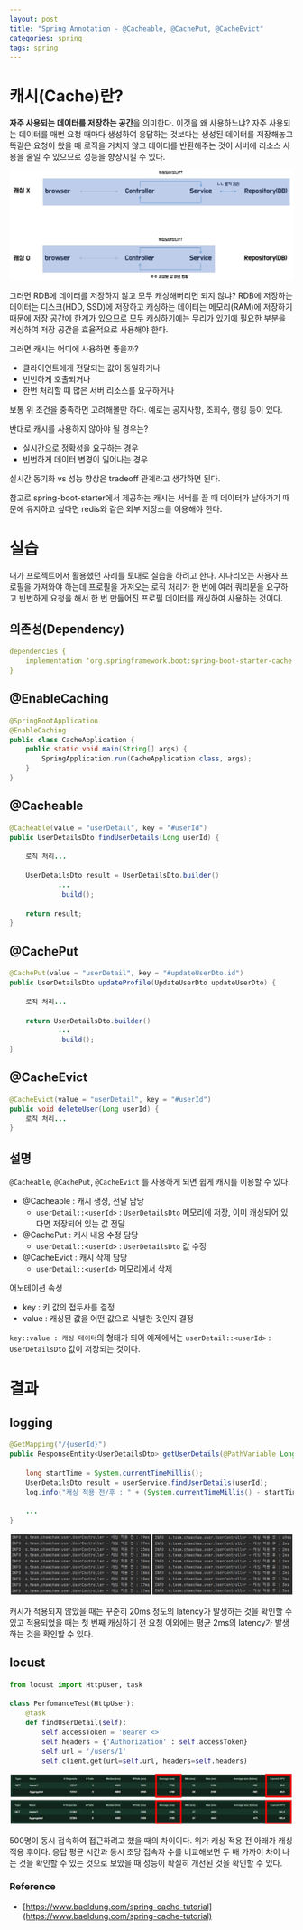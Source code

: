 ```yaml
---
layout: post
title: "Spring Annotation - @Cacheable, @CachePut, @CacheEvict"
categories: spring
tags: spring
---
```


# 캐시(Cache)란?

**자주 사용되는 데이터를 저장하는 공간**을 의미한다. 이것을 왜 사용하느냐? 자주 사용되는 데이터를 매번 요청 때마다 생성하여 응답하는 것보다는 생성된 데이터를 저장해놓고 똑같은 요청이 왔을 때 로직을 거치지 않고 데이터를 반환해주는 것이 서버에 리소스 사용을 줄일 수 있으므로 성능을 향상시킬 수 있다.

![cacheArchitecture](/assets/postImages/SpringBootCache/cacheArchitecture.JPG)

그러면 RDB에 데이터를 저장하지 않고 모두 캐싱해버리면 되지 않냐? RDB에 저장하는 데이터는 디스크(HDD, SSD)에 저장하고 캐싱하는 데이터는 메모리(RAM)에 저장하기 때문에 저장 공간에 한계가 있으므로 모두 캐싱하기에는 무리가 있기에 필요한 부분을 캐싱하여 저장 공간을 효율적으로 사용해야 한다.

그러면 캐시는 어디에 사용하면 좋을까?

- 클라이언트에게 전달되는 값이 동일하거나
- 빈번하게 호출되거나
- 한번 처리할 때 많은 서버 리소스를 요구하거나

보통 위 조건을 충족하면 고려해볼만 하다. 예로는 공지사항, 조회수, 랭킹 등이 있다.

반대로 캐시를 사용하지 않아야 될 경우는?

- 실시간으로 정확성을 요구하는 경우
- 빈번하게 데이터 변경이 일어나는 경우

실시간 동기화 vs 성능 향상은 tradeoff 관계라고 생각하면 된다.

참고로 spring-boot-starter에서 제공하는 캐시는 서버를 끌 때 데이터가 날아가기 때문에 유지하고 싶다면 redis와 같은 외부 저장소를 이용해야 한다.

# 실습

내가 프로젝트에서 활용했던 사례를 토대로 실습을 하려고 한다. 시나리오는 사용자 프로필을 가져와야 하는데 프로필을 가져오는 로직 처리가 한 번에 여러 쿼리문을 요구하고 빈번하게 요청을 해서 한 번 만들어진 프로필 데이터를 캐싱하여 사용하는 것이다.

## 의존성(Dependency)

``` yml
dependencies {
    implementation 'org.springframework.boot:spring-boot-starter-cache'
}
```

## @EnableCaching

``` java
@SpringBootApplication
@EnableCaching
public class CacheApplication {
    public static void main(String[] args) {
        SpringApplication.run(CacheApplication.class, args);
    }
}
```

## @Cacheable

``` java
@Cacheable(value = "userDetail", key = "#userId")
public UserDetailsDto findUserDetails(Long userId) {

    로직 처리...

    UserDetailsDto result = UserDetailsDto.builder()
            ...
            .build();

    return result;
}
```

## @CachePut

``` java
@CachePut(value = "userDetail", key = "#updateUserDto.id")
public UserDetailsDto updateProfile(UpdateUserDto updateUserDto) {

    로직 처리...

    return UserDetailsDto.builder()
            ...
            .build();
}
```

## @CacheEvict

``` java
@CacheEvict(value = "userDetail", key = "#userId")
public void deleteUser(Long userId) {
    로직 처리...
}
```

## 설명

`@Cacheable`, `@CachePut`, `@CacheEvict` 를 사용하게 되면 쉽게 캐시를 이용할 수 있다.

- @Cacheable : 캐시 생성, 전달 담당
  - `userDetail::<userId>` : `UserDetailsDto` 메모리에 저장, 이미 캐싱되어 있다면 저장되어 있는 값 전달
- @CachePut : 캐시 내용 수정 담당
  - `userDetail::<userId>` : `UserDetailsDto` 값 수정
- @CacheEvict : 캐시 삭제 담당
  - `userDetail::<userId>` 메모리에서 삭제

어노테이션 속성

- key : 키 값의 접두사를 결정
- value : 캐싱된 값을 어떤 값으로 식별한 것인지 결정

`key::value : 캐싱 데이터`의 형태가 되어 예제에서는 `userDetail::<userId>` : `UserDetailsDto` 값이 저장되는 것이다.

# 결과

## logging

``` java
@GetMapping("/{userId}")
public ResponseEntity<UserDetailsDto> getUserDetails(@PathVariable Long userId) {

    long startTime = System.currentTimeMillis();
    UserDetailsDto result = userService.findUserDetails(userId);
    log.info("캐싱 적용 전/후 : " + (System.currentTimeMillis() - startTime) + "ms");

    ...
}
```

![cacheBeforeAfter](/assets/postImages/SpringBootCache/cacheBeforeAfter.JPG)

캐시가 적용되지 않았을 때는 꾸준히 20ms 정도의 latency가 발생하는 것을 확인할 수 있고 적용되었을 때는 첫 번째 캐싱하기 전 요청 이외에는 평균 2ms의 latency가 발생하는 것을 확인할 수 있다.

## locust

``` python
from locust import HttpUser, task

class PerfomanceTest(HttpUser):
    @task
    def findUserDetail(self):
        self.accessToken = 'Bearer <>'
        self.headers = {'Authorization' : self.accessToken}
        self.url = '/users/1'
        self.client.get(url=self.url, headers=self.headers)
```

![cacheBeforeAfter2](/assets/postImages/SpringBootCache/cacheBeforeAfter2.JPG)

500명이 동시 접속하여 접근하려고 했을 때의 차이이다. 위가 캐싱 적용 전 아래가 캐싱 적용 후이다. 응답 평균 시간과 동시 초당 접속자 수를 비교해보면 두 배 가까이 차이 나는 것을 확인할 수 있는 것으로 보았을 때 성능이 확실히 개선된 것을 확인할 수 있다.

### Reference

- [https://www.baeldung.com/spring-cache-tutorial](https://www.baeldung.com/spring-cache-tutorial)
